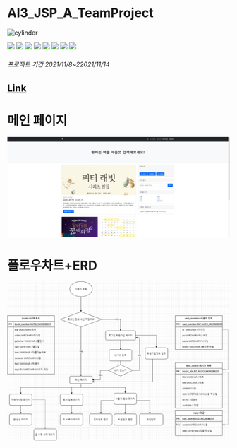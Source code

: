 
# AI3_JSP_A_TeamProject <a id="cylinder">
![cylinder](https://capsule-render.vercel.app/api?type=cylinder&color=auto&text=AI3%20jsp%20TeamProject&&fontAlignY=45&fontSize=40&height=150&animation=scaleIng&desc=21.11.8~11.13&descAlignY=70)  

<img src="https://img.shields.io/badge/Github-181717?style=for-the-badge&logo=github&logoColor=white">
<img src="https://img.shields.io/badge/HTML5-E34F26?style=for-the-badge&logo=html5&logoColor=white">
<img src="https://img.shields.io/badge/CSS3-1572B6?style=for-the-badge&logo=css3&logoColor=white">
<img src="https://img.shields.io/badge/Bootstrap-7952B3?style=for-the-badge&logo=bootstrap&logoColor=white">
<img src="https://img.shields.io/badge/JAVA-007396?style=for-the-badge&logo=java&logoColor=white">
<img src="https://img.shields.io/badge/Eclipse-2c2255?style=for-the-badge&logo=eclipse&logoColor=white">
<img src="https://img.shields.io/badge/Tomcat-F8DC75?style=for-the-badge&logo=ApacheTomcat&logoColor=white">  
<img src="https://img.shields.io/badge/Mysql-4479A1?style=for-the-badge&logo=mysql&logoColor=white">
  
###### 프로젝트 기간 2021/11/8~22021/11/14

  ## [Link](https://gyuhwan.com)
  
# 메인 페이지
  ![](https://github.com/gyu-hwan/AI3_JSP_A_TeamProject/blob/main/DB/C.jpg?raw=true)
# 플로우차트+ERD
  ![](https://github.com/gyu-hwan/AI3_JSP_A_TeamProject/blob/main/DB/DB_ERD.jpg?raw=true)
  
